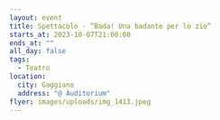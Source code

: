 ```yaml
---
layout: event
title: Spettacolo - “Bada! Una badante per lo zio”
starts_at: 2023-10-07T21:00:00
ends_at: ""
all_day: false
tags:
  - Teatro
location:
  city: Gaggiano
  address: "@ Auditorium"
flyer: images/uploads/img_1413.jpeg
---
```


